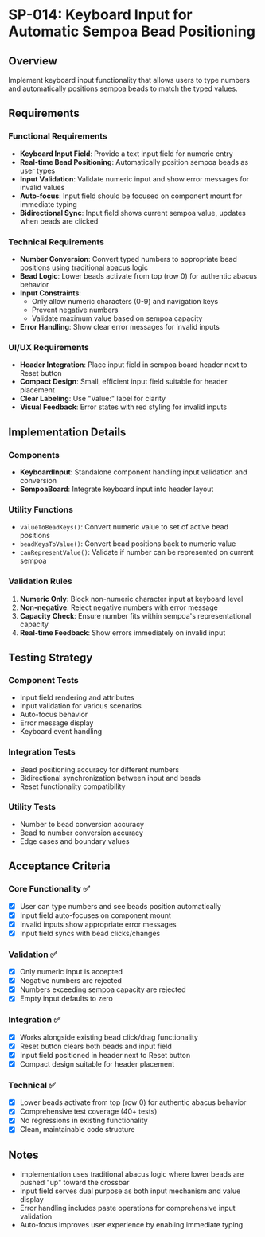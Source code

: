 # SP-014: Keyboard Input for Automatic Sempoa Bead Positioning

## Overview
Implement keyboard input functionality that allows users to type numbers and automatically positions sempoa beads to match the typed values.

## Requirements

### Functional Requirements
- **Keyboard Input Field**: Provide a text input field for numeric entry
- **Real-time Bead Positioning**: Automatically position sempoa beads as user types
- **Input Validation**: Validate numeric input and show error messages for invalid values
- **Auto-focus**: Input field should be focused on component mount for immediate typing
- **Bidirectional Sync**: Input field shows current sempoa value, updates when beads are clicked

### Technical Requirements
- **Number Conversion**: Convert typed numbers to appropriate bead positions using traditional abacus logic
- **Bead Logic**: Lower beads activate from top (row 0) for authentic abacus behavior
- **Input Constraints**: 
  - Only allow numeric characters (0-9) and navigation keys
  - Prevent negative numbers
  - Validate maximum value based on sempoa capacity
- **Error Handling**: Show clear error messages for invalid inputs

### UI/UX Requirements
- **Header Integration**: Place input field in sempoa board header next to Reset button
- **Compact Design**: Small, efficient input field suitable for header placement
- **Clear Labeling**: Use "Value:" label for clarity
- **Visual Feedback**: Error states with red styling for invalid inputs

## Implementation Details

### Components
- **KeyboardInput**: Standalone component handling input validation and conversion
- **SempoaBoard**: Integrate keyboard input into header layout

### Utility Functions
- `valueToBeadKeys()`: Convert numeric value to set of active bead positions
- `beadKeysToValue()`: Convert bead positions back to numeric value
- `canRepresentValue()`: Validate if number can be represented on current sempoa

### Validation Rules
1. **Numeric Only**: Block non-numeric character input at keyboard level
2. **Non-negative**: Reject negative numbers with error message
3. **Capacity Check**: Ensure number fits within sempoa's representational capacity
4. **Real-time Feedback**: Show errors immediately on invalid input

## Testing Strategy

### Component Tests
- Input field rendering and attributes
- Input validation for various scenarios
- Auto-focus behavior
- Error message display
- Keyboard event handling

### Integration Tests
- Bead positioning accuracy for different numbers
- Bidirectional synchronization between input and beads
- Reset functionality compatibility

### Utility Tests
- Number to bead conversion accuracy
- Bead to number conversion accuracy
- Edge cases and boundary values

## Acceptance Criteria

### Core Functionality ✅
- [x] User can type numbers and see beads position automatically
- [x] Input field auto-focuses on component mount
- [x] Invalid inputs show appropriate error messages
- [x] Input field syncs with bead clicks/changes

### Validation ✅
- [x] Only numeric input is accepted
- [x] Negative numbers are rejected
- [x] Numbers exceeding sempoa capacity are rejected
- [x] Empty input defaults to zero

### Integration ✅
- [x] Works alongside existing bead click/drag functionality
- [x] Reset button clears both beads and input field
- [x] Input field positioned in header next to Reset button
- [x] Compact design suitable for header placement

### Technical ✅
- [x] Lower beads activate from top (row 0) for authentic abacus behavior
- [x] Comprehensive test coverage (40+ tests)
- [x] No regressions in existing functionality
- [x] Clean, maintainable code structure

## Notes
- Implementation uses traditional abacus logic where lower beads are pushed "up" toward the crossbar
- Input field serves dual purpose as both input mechanism and value display
- Error handling includes paste operations for comprehensive input validation
- Auto-focus improves user experience by enabling immediate typing